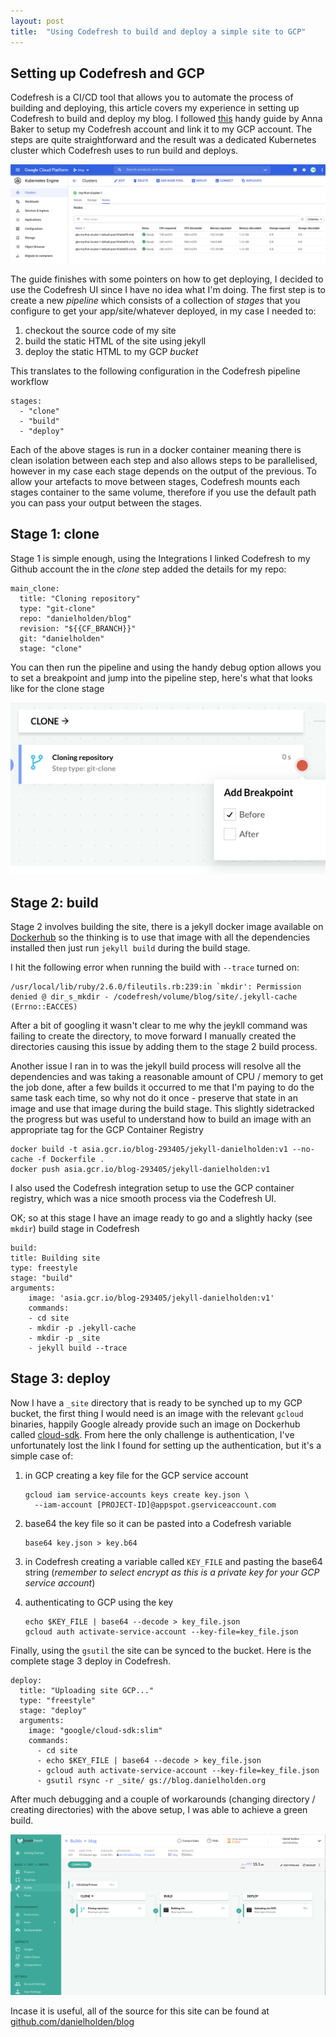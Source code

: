```yaml
---
layout: post
title:  "Using Codefresh to build and deploy a simple site to GCP"
---
```


## Setting up Codefresh and GCP
Codefresh is a CI/CD tool that allows you to automate the process of building and deploying, this article covers my experience in setting up Codefresh to build and deploy my blog. I followed [this](https://codefresh.io/howtos/deploying-applications-using-codefresh-google-cloud-platform-google-kubernetes-engine/) handy guide by Anna Baker to setup my Codefresh account and link it to my GCP account.  The steps are quite straightforward and the result was a dedicated Kubernetes cluster which Codefresh uses to run build and deploys.

![K8 CF cluster](/assets/2-k8-cf-cluster.png)

The guide finishes with some pointers on how to get deploying, I decided to use the Codefresh UI since I have no idea what I'm doing. The first step is to create a new _pipeline_ which consists of a collection of _stages_ that you configure to get your app/site/whatever deployed, in my case I needed to:

1. checkout the source code of my site
2. build the static HTML of the site using jekyll 
3. deploy the static HTML to my GCP _bucket_

This translates to the following configuration in the Codefresh pipeline workflow
  ```
  stages:
    - "clone"
    - "build"
    - "deploy"
  ```

Each of the above stages is run in a docker container meaning there is clean isolation between each step and also allows steps to be parallelised, however in my case each stage depends on the output of the previous.  To allow your artefacts to move between stages, Codefresh mounts each stages container to the same volume, therefore if you use the default path you can pass your output between the stages.

## Stage 1: clone

Stage 1 is simple enough, using the Integrations I linked Codefresh to my Github account the in the _clone_ step added the details for my repo:
  ```
  main_clone:
    title: "Cloning repository"
    type: "git-clone"
    repo: "danielholden/blog"
    revision: "${{CF_BRANCH}}"
    git: "danielholden"
    stage: "clone"
  ```

You can then run the pipeline and using the handy debug option allows you to set a breakpoint and jump into the pipeline step, here's what that looks like for the clone stage

![CF debug](/assets/2-cf-debug.png)

## Stage 2: build

Stage 2 involves building the site, there is a jekyll docker image available on [Dockerhub](https://hub.docker.com/r/jekyll/jekyll/) so the thinking is to use that image with all the dependencies installed then just run `jekyll build` during the build stage.

I hit the following error when running the build with `--trace` turned on:
  ```
  /usr/local/lib/ruby/2.6.0/fileutils.rb:239:in `mkdir': Permission denied @ dir_s_mkdir - /codefresh/volume/blog/site/.jekyll-cache (Errno::EACCES)               
  ```

After a bit of googling it wasn't clear to me why the jeykll command was failing to create the directory, to move forward I manually created the directories causing this issue by adding them to the stage 2 build process.

Another issue I ran in to was the jekyll build process will resolve all the dependencies and was taking a reasonable amount of CPU / memory to get the job done, after a few builds it occurred to me that I'm paying to do the same task each time, so why not do it once - preserve that state in an image and use that image during the build stage.  This slightly sidetracked the progress but was useful to understand how to build an image with an appropriate tag for the GCP Container Registry

  ```
  docker build -t asia.gcr.io/blog-293405/jekyll-danielholden:v1 --no-cache -f Dockerfile .
  docker push asia.gcr.io/blog-293405/jekyll-danielholden:v1
  ```

I also used the Codefresh integration setup to use the GCP container registry, which was a nice smooth process via the Codefresh UI.

OK; so at this stage I have an image ready to go and a slightly hacky (see `mkdir`) build stage in Codefresh

  ```
  build:
  title: Building site
  type: freestyle
  stage: "build"
  arguments:
      image: 'asia.gcr.io/blog-293405/jekyll-danielholden:v1'
      commands:
      - cd site
      - mkdir -p .jekyll-cache
      - mkdir -p _site
      - jekyll build --trace
  ```

## Stage 3: deploy

Now I have a `_site` directory that is ready to be synched up to my GCP bucket, the first thing I would need is an image with the relevant `gcloud` binaries, happily Google already provide such an image on Dockerhub called [cloud-sdk](https://hub.docker.com/r/google/cloud-sdk/).  From here the only challenge is authentication, I've unfortunately lost the link I found for setting up the authentication, but it's a simple case of:

1. in GCP creating a key file for the GCP service account
    ```
    gcloud iam service-accounts keys create key.json \
      --iam-account [PROJECT-ID]@appspot.gserviceaccount.com
    ```

1. base64 the key file so it can be pasted into a Codefresh variable
    ```
    base64 key.json > key.b64
    ```
2. in Codefresh creating a variable called `KEY_FILE` and pasting the base64 string (_remember to select encrypt as this is a private key for your GCP service account_)
3. authenticating to GCP using the key
    ```
    echo $KEY_FILE | base64 --decode > key_file.json
    gcloud auth activate-service-account --key-file=key_file.json
    ```

Finally, using the `gsutil` the site can be synced to the bucket.  Here is the complete stage 3 deploy in Codefresh.

```
deploy:
  title: "Uploading site GCP..."
  type: "freestyle"
  stage: "deploy"
  arguments:
    image: "google/cloud-sdk:slim"
    commands:
      - cd site
      - echo $KEY_FILE | base64 --decode > key_file.json
      - gcloud auth activate-service-account --key-file=key_file.json
      - gsutil rsync -r _site/ gs://blog.danielholden.org
```

After much debugging and a couple of workarounds (changing directory / creating directories) with the above setup, I was able to achieve a green build.

 ![green build](/assets/2-green-build.png)

Incase it is useful, all of the source for this site can be found at [github.com/danielholden/blog](https://github.com/danielholden/blog)